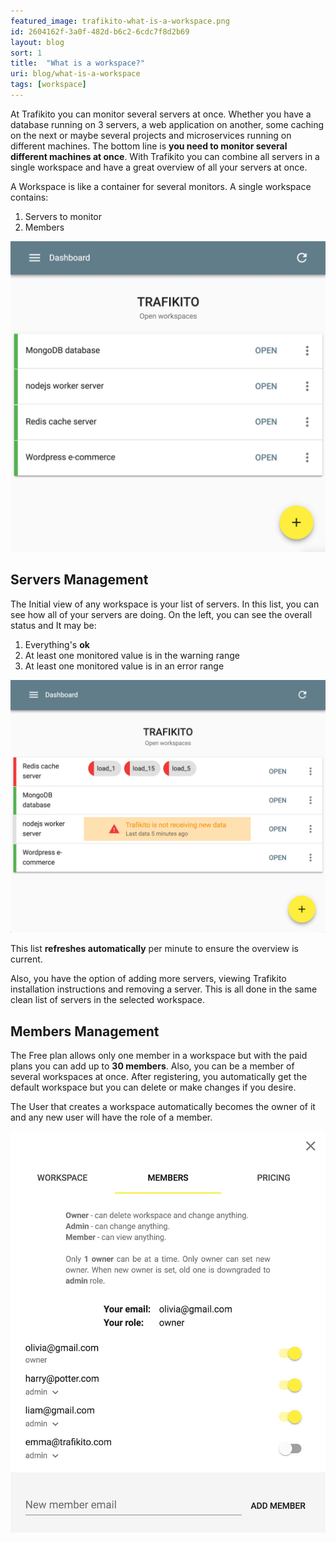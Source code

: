 ```yaml
---
featured_image: trafikito-what-is-a-workspace.png
id: 2604162f-3a0f-482d-b6c2-6cdc7f8d2b69
layout: blog
sort: 1
title:  "What is a workspace?"
uri: blog/what-is-a-workspace
tags: [workspace]
---
```


At Trafikito you can monitor several servers at once. Whether you have a database running on 3 servers, a web application on another, some caching on the next or maybe several projects and microservices running on different machines. The bottom line is **you need to monitor several different machines at once**. With Trafikito you can combine all servers in a single workspace and have a great overview of all your servers at once.

<!--more-->

A Workspace is like a container for several monitors. A single workspace contains:

1.  Servers to monitor
2.  Members

![Workspaces at Trafikito (servers list)](../assets/img/blog/trafikito-workspace-servers-list.jpg)

Servers Management
------------------

The Initial view of any workspace is your list of servers. In this list, you can see how all of your servers are doing. On the left, you can see the overall status and It may be:


1. <range-normal></range-normal> Everything's **ok**
2. <range-warn></range-warn> At least one monitored value is in the <range-warn>warning</range-warn> range
3. <range-error></range-error> At least one monitored value is in an <range-error>error</range-error> range

![Workspaces at Trafikito (servers list)](../assets/img/blog/trafikito-workspace-servers-list-something-wrong.jpg)

This list **refreshes automatically** per minute to ensure the overview is current.

Also, you have the option of adding more servers, viewing Trafikito installation instructions and removing a server. This is all done in the same clean list of servers in the selected workspace.


Members Management
------------------

The Free plan allows only one member in a workspace but with the paid plans you can add up to **30 members**. Also, you can be a member of several workspaces at once. After registering, you automatically get the default workspace but you can delete or make changes if you desire.

The User that creates a workspace automatically becomes the owner of it and any new user will have the role of a member.

![Workspaces at Trafikito (members list)](../assets/img/blog/trafikito-workspace-members-list.jpg)
